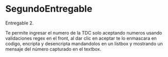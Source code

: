 # SegundoEntregable
Entregable 2.

Te permite ingresar el numero de la TDC solo aceptando numeros usando validaciones regex en el front, al dar clic en aceptar te lo enmascara en codigo, encripta y desencripta mandandolos en un listbox y mostrando un mensaje del número capturado en el textbox.
